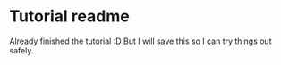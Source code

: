 # Tutorial readme
Already finished the tutorial :D
But I will save this so I can try things out safely.
